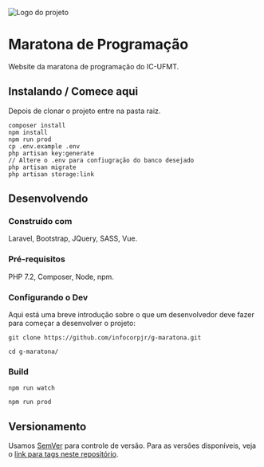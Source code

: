 ![Logo do projeto](http://maratona.ic.ufmt.br/wp-content/uploads/2017/06/LogoMaratona.jpg)

# Maratona de Programação

Website da maratona de programação do IC-UFMT.

## Instalando / Comece aqui

Depois de clonar o projeto entre na pasta raiz.

```shell
composer install
npm install
npm run prod
cp .env.example .env
php artisan key:generate
// Altere o .env para confiugração do banco desejado
php artisan migrate
php artisan storage:link
```

## Desenvolvendo

### Construído com

Laravel, Bootstrap, JQuery, SASS, Vue.

### Pré-requisitos

PHP 7.2, Composer, Node, npm.  

### Configurando o Dev

Aqui está uma breve introdução sobre o que um desenvolvedor deve fazer para começar a desenvolver o projeto:

```shell
git clone https://github.com/infocorpjr/g-maratona.git

cd g-maratona/
```

### Build
```shell
npm run watch

npm run prod
```

## Versionamento

Usamos [SemVer](http://semver.org/) para controle de versão. Para as versões disponíveis, veja o [link para tags neste repositório](/tags).